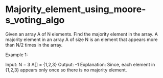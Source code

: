 # Majority_element_using_moore-s_voting_algo

Given an array A of N elements. Find the majority element in the array. A majority element in an array A of size N is an element that appears more than N/2 times in the array.
 

Example 1:

Input:
N = 3 
A[] = {1,2,3} 
Output:
-1
Explanation:
Since, each element in 
{1,2,3} appears only once so there 
is no majority element.
